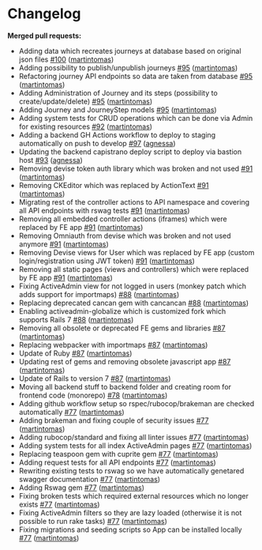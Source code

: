 # Changelog

**Merged pull requests:**
- Adding data which recreates journeys at database based on original json files [\#100](https://github.com/ConservationInternational/resilienceatlas/pull/100) ([martintomas](https://github.com/martintomas))
- Adding possibility to publish/unpublish journeys [\#95](https://github.com/ConservationInternational/resilienceatlas/pull/95) ([martintomas](https://github.com/martintomas))
- Refactoring journey API endpoints so data are taken from database [\#95](https://github.com/ConservationInternational/resilienceatlas/pull/95) ([martintomas](https://github.com/martintomas))
- Adding Administration of Journey and its steps (possibility to create/update/delete) [\#95](https://github.com/ConservationInternational/resilienceatlas/pull/95) ([martintomas](https://github.com/martintomas))
- Adding Journey and JourneyStep models [\#95](https://github.com/ConservationInternational/resilienceatlas/pull/95) ([martintomas](https://github.com/martintomas))
- Adding system tests for CRUD operations which can be done via Admin for existing resources [\#92](https://github.com/ConservationInternational/resilienceatlas/pull/92) ([martintomas](https://github.com/martintomas))
- Adding a backend GH Actions workflow to deploy to staging automatically on push to develop [\#97](https://github.com/ConservationInternational/resilienceatlas/pull/97) ([agnessa](https://github.com/agnessa))
- Updating the backend capistrano deploy script to deploy via bastion host [\#93](https://github.com/ConservationInternational/resilienceatlas/pull/93) ([agnessa](https://github.com/agnessa))
- Removing devise token auth library which was broken and not used [\#91](https://github.com/ConservationInternational/resilienceatlas/pull/91) ([martintomas](https://github.com/martintomas))
- Removing CKEditor which was replaced by ActionText [\#91](https://github.com/ConservationInternational/resilienceatlas/pull/91) ([martintomas](https://github.com/martintomas))
- Migrating rest of the controller actions to API namespace and covering all API endpoints with rswag tests [\#91](https://github.com/ConservationInternational/resilienceatlas/pull/91) ([martintomas](https://github.com/martintomas))
- Removing all embedded controller actions (iframes) which were replaced by FE app [\#91](https://github.com/ConservationInternational/resilienceatlas/pull/91) ([martintomas](https://github.com/martintomas))
- Removing Omniauth from devise which was broken and not used anymore [\#91](https://github.com/ConservationInternational/resilienceatlas/pull/91) ([martintomas](https://github.com/martintomas))
- Removing Devise views for User which was replaced by FE app (custom login/registration using JWT token) [\#91](https://github.com/ConservationInternational/resilienceatlas/pull/91) ([martintomas](https://github.com/martintomas))
- Removing all static pages (views and controllers) which were replaced by FE app [\#91](https://github.com/ConservationInternational/resilienceatlas/pull/91) ([martintomas](https://github.com/martintomas))
- Fixing ActiveAdmin view for not logged in users (monkey patch which adds support for importmaps) [\#88](https://github.com/ConservationInternational/resilienceatlas/pull/88) ([martintomas](https://github.com/martintomas))
- Replacing deprecated cancan gem with cancancan [\#88](https://github.com/ConservationInternational/resilienceatlas/pull/88) ([martintomas](https://github.com/martintomas))
- Enabling activeadmin-globalize which is customized fork which supports Rails 7 [\#88](https://github.com/ConservationInternational/resilienceatlas/pull/88) ([martintomas](https://github.com/martintomas))
- Removing all obsolete or deprecated FE gems and libraries [\#87](https://github.com/ConservationInternational/resilienceatlas/pull/87) ([martintomas](https://github.com/martintomas))
- Replacing webpacker with importmaps [\#87](https://github.com/ConservationInternational/resilienceatlas/pull/87) ([martintomas](https://github.com/martintomas))
- Update of Ruby [\#87](https://github.com/ConservationInternational/resilienceatlas/pull/87) ([martintomas](https://github.com/martintomas))
- Updating rest of gems and removing obsolete javascript app [\#87](https://github.com/ConservationInternational/resilienceatlas/pull/87) ([martintomas](https://github.com/martintomas))
- Update of Rails to version 7 [\#87](https://github.com/ConservationInternational/resilienceatlas/pull/87) ([martintomas](https://github.com/martintomas))
- Moving all backend stuff to backend folder and creating room for frontend code (monorepo) [\#78](https://github.com/ConservationInternational/resilienceatlas/pull/78) ([martintomas](https://github.com/martintomas))
- Adding github workflow setup so rspec/rubocop/brakeman are checked automatically [\#77](https://github.com/ConservationInternational/resilienceatlas/pull/77) ([martintomas](https://github.com/martintomas))
- Adding brakeman and fixing couple of security issues [\#77](https://github.com/ConservationInternational/resilienceatlas/pull/77) ([martintomas](https://github.com/martintomas))
- Adding rubocop/standard and fixing all linter issues [\#77](https://github.com/ConservationInternational/resilienceatlas/pull/77) ([martintomas](https://github.com/martintomas))
- Adding system tests for all index ActiveAdmin pages [\#77](https://github.com/ConservationInternational/resilienceatlas/pull/77) ([martintomas](https://github.com/martintomas))
- Replacing teaspoon gem with cuprite gem [\#77](https://github.com/ConservationInternational/resilienceatlas/pull/77) ([martintomas](https://github.com/martintomas))
- Adding request tests for all API endpoints [\#77](https://github.com/ConservationInternational/resilienceatlas/pull/77) ([martintomas](https://github.com/martintomas))
- Rewriting existing tests to rswag so we have automatically genetared swagger documentation [\#77](https://github.com/ConservationInternational/resilienceatlas/pull/77) ([martintomas](https://github.com/martintomas))
- Adding Rswag gem [\#77](https://github.com/ConservationInternational/resilienceatlas/pull/77) ([martintomas](https://github.com/martintomas))
- Fixing broken tests which required external resources which no longer exists [\#77](https://github.com/ConservationInternational/resilienceatlas/pull/77) ([martintomas](https://github.com/martintomas))
- Fixing ActiveAdmin filters so they are lazy loaded (otherwise it is not possible to run rake tasks) [\#77](https://github.com/ConservationInternational/resilienceatlas/pull/77) ([martintomas](https://github.com/martintomas))
- Fixing migrations and seeding scripts so App can be installed locally [\#77](https://github.com/ConservationInternational/resilienceatlas/pull/77) ([martintomas](https://github.com/martintomas))
